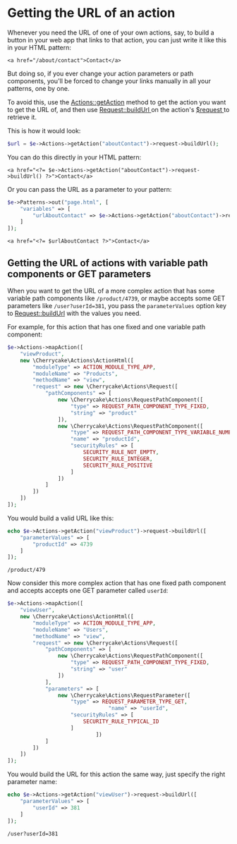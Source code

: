 # Getting the URL of an action

Whenever you need the URL of one of your own actions, say, to build a button in your web app that links to that action, you can just write it like this in your HTML pattern:

```markup
<a href="/about/contact">Contact</a>
```

But doing so, if you ever change your action parameters or path components, you'll be forced to change your links manually in all your patterns, one by one.

To avoid this, use the [Actions::getAction](../../reference/core-modules/actions-1/actions.md#getaction) method to get the action you want to get the URL of, and then use [Request::buildUrl ](../../reference/core-classes/request/request-methods.md#buildurl-setup)on the action's [$request ](../../reference/core-classes/action/properties.md#request)to retrieve it.

This is how it would look:

```php
$url = $e->Actions->getAction("aboutContact")->request->buildUrl();
```

You can do this directly in your HTML pattern:

```markup
<a href="<?= $e->Actions->getAction("aboutContact")->request->buildUrl() ?>">Contact</a>
```

Or you can pass the URL as a parameter to your pattern:

```php
$e->Patterns->out("page.html", [
    "variables" => [
        "urlAboutContact" => $e->Actions->getAction("aboutContact")->request->buildUrl()
    ]
]);
```

```markup
<a href="<?= $urlAboutContact ?>">Contact</a>
```

## Getting the URL of  actions with variable path components or GET parameters

When you want to get the URL of a more complex action that has some variable path components like `/product/4739`, or maybe accepts some GET parameters like `/user?userId=381`, you pass the `parameterValues` option key to [Request::buildUrl](../../reference/core-classes/request/request-methods.md#buildurl) with the values you need.

For example, for this action that has one fixed and one variable path component:

```php
$e->Actions->mapAction([
    "viewProduct",
    new \Cherrycake\Actions\ActionHtml([
        "moduleType" => ACTION_MODULE_TYPE_APP,
        "moduleName" => "Products",
        "methodName" => "view",
        "request" => new \Cherrycake\Actions\Request([
            "pathComponents" => [
                new \Cherrycake\Actions\RequestPathComponent([
                    "type" => REQUEST_PATH_COMPONENT_TYPE_FIXED,
                    "string" => "product"
                ]),
                new \Cherrycake\Actions\RequestPathComponent([
                    "type" => REQUEST_PATH_COMPONENT_TYPE_VARIABLE_NUMERIC,
                    "name" => "productId",
                    "securityRules" => [
                        SECURITY_RULE_NOT_EMPTY,
                        SECURITY_RULE_INTEGER,
                        SECURITY_RULE_POSITIVE
                    ]
                ])
            ]
        ])
    ])
]);
```

You would build a valid URL like this:

```php
echo $e->Actions->getAction("viewProduct")->request->buildUrl([
    "parameterValues" => [
        "productId" => 4739
    ]
]);
```

```text
/product/479
```

Now consider this more complex action that has one fixed path component and accepts accepts one GET parameter called `userId`:

```php
$e->Actions->mapAction([
    "viewUser",
    new \Cherrycake\Actions\ActionHtml([
        "moduleType" => ACTION_MODULE_TYPE_APP,
        "moduleName" => "Users",
        "methodName" => "view",
        "request" => new \Cherrycake\Actions\Request([
            "pathComponents" => [
                new \Cherrycake\Actions\RequestPathComponent([
                    "type" => REQUEST_PATH_COMPONENT_TYPE_FIXED,
                    "string" => "user"
                ])
            ],
            "parameters" => [
                new \Cherrycake\Actions\RequestParameter([
                    "type" => REQUEST_PARAMETER_TYPE_GET,
    						    "name" => "userId",
                    "securityRules" => [
                        SECURITY_RULE_TYPICAL_ID
                    ]
    						])
            ]
        ])
    ])
]);
```

You would build the URL for this action the same way, just specify the right parameter name:

```php
echo $e->Actions->getAction("viewUser")->request->buildUrl([
    "parameterValues" => [
        "userId" => 381
    ]
]);
```

```text
/user?userId=381
```

